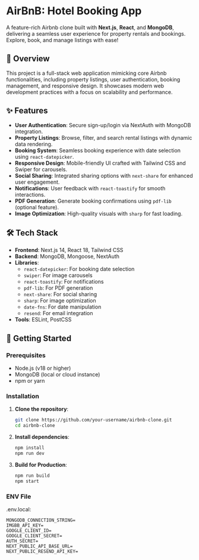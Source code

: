 # AirBnB: Hotel Booking App

A feature-rich Airbnb clone built with **Next.js**, **React**, and **MongoDB**, delivering a seamless user experience for property rentals and bookings. Explore, book, and manage listings with ease!

## 📖 Overview

This project is a full-stack web application mimicking core Airbnb functionalities, including property listings, user authentication, booking management, and responsive design. It showcases modern web development practices with a focus on scalability and performance.

## ✨ Features

- **User Authentication**: Secure sign-up/login via NextAuth with MongoDB integration.
- **Property Listings**: Browse, filter, and search rental listings with dynamic data rendering.
- **Booking System**: Seamless booking experience with date selection using `react-datepicker`.
- **Responsive Design**: Mobile-friendly UI crafted with Tailwind CSS and Swiper for carousels.
- **Social Sharing**: Integrated sharing options with `next-share` for enhanced user engagement.
- **Notifications**: User feedback with `react-toastify` for smooth interactions.
- **PDF Generation**: Generate booking confirmations using `pdf-lib` (optional feature).
- **Image Optimization**: High-quality visuals with `sharp` for fast loading.

## 🛠️ Tech Stack

- **Frontend**: Next.js 14, React 18, Tailwind CSS
- **Backend**: MongoDB, Mongoose, NextAuth
- **Libraries**:
  - `react-datepicker`: For booking date selection
  - `swiper`: For image carousels
  - `react-toastify`: For notifications
  - `pdf-lib`: For PDF generation
  - `next-share`: For social sharing
  - `sharp`: For image optimization
  - `date-fns`: For date manipulation
  - `resend`: For email integration
- **Tools**: ESLint, PostCSS

## 🚀 Getting Started

### Prerequisites

- Node.js (v18 or higher)
- MongoDB (local or cloud instance)
- npm or yarn

### Installation

1. **Clone the repository**:
   ```bash
   git clone https://github.com/your-username/airbnb-clone.git
   cd airbnb-clone
2. **Install dependencies**:
   ```bash
   npm install
   npm run dev
3. **Build for Production**:
   ```bash
   npm run build
   npm start
### ENV File

.env.local:
```
MONGODB_CONNECTION_STRING=
IMGBB_API_KEY=
GOOGLE_CLIENT_ID=
GOOGLE_CLIENT_SECRET=
AUTH_SECRET=
NEXT_PUBLIC_API_BASE_URL=
NEXT_PUBLIC_RESEND_API_KEY=
